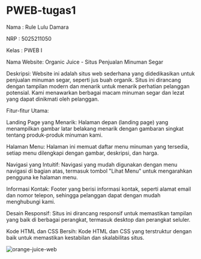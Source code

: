 # PWEB-tugas1
Nama : Rule Lulu Damara

NRP : 5025211050

Kelas : PWEB I


Nama Website: Organic Juice - Situs Penjualan Minuman Segar

Deskripsi:
Website ini adalah situs web sederhana yang didedikasikan untuk penjualan minuman segar, seperti jus buah organik. Situs ini dirancang dengan tampilan modern dan menarik untuk menarik perhatian pelanggan potensial. Kami menawarkan berbagai macam minuman segar dan lezat yang dapat dinikmati oleh pelanggan.

Fitur-fitur Utama:

Landing Page yang Menarik: Halaman depan (landing page) yang menampilkan gambar latar belakang menarik dengan gambaran singkat tentang produk-produk minuman kami.

Halaman Menu: Halaman ini memuat daftar menu minuman yang tersedia, setiap menu dilengkapi dengan gambar, deskripsi, dan harga.

Navigasi yang Intuitif: Navigasi yang mudah digunakan dengan menu navigasi di bagian atas, termasuk tombol "Lihat Menu" untuk mengarahkan pengguna ke halaman menu.

Informasi Kontak: Footer yang berisi informasi kontak, seperti alamat email dan nomor telepon, sehingga pelanggan dapat dengan mudah menghubungi kami.

Desain Responsif: Situs ini dirancang responsif untuk memastikan tampilan yang baik di berbagai perangkat, termasuk desktop dan perangkat seluler.

Kode HTML dan CSS Bersih: Kode HTML dan CSS yang terstruktur dengan baik untuk memastikan kestabilan dan skalabilitas situs.

![orange-juice-web](https://github.com/RuleLuluDamara/PWEB-tugas1/assets/105763198/fa386529-0679-429f-8e14-cfaf00907aa3)

